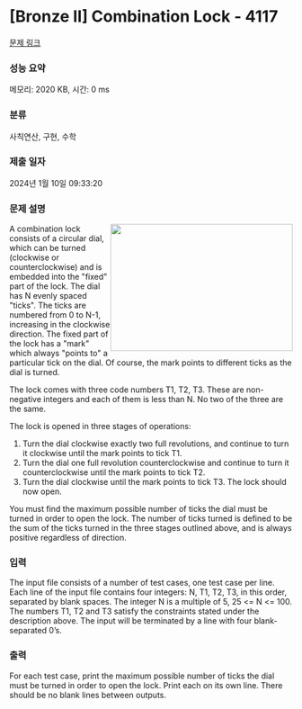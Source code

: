 # [Bronze II] Combination Lock - 4117 

[문제 링크](https://www.acmicpc.net/problem/4117) 

### 성능 요약

메모리: 2020 KB, 시간: 0 ms

### 분류

사칙연산, 구현, 수학

### 제출 일자

2024년 1월 10일 09:33:20

### 문제 설명

<p><img alt="" src="https://onlinejudgeimages.s3-ap-northeast-1.amazonaws.com/problem/4117/1.png" style="float:right; height:226px; width:324px">A combination lock consists of a circular dial, which can be turned (clockwise or counterclockwise) and is embedded into the "fixed" part of the lock. The dial has N evenly spaced "ticks". The ticks are numbered from 0 to N-1, increasing in the clockwise direction. The fixed part of the lock has a "mark" which always "points to" a particular tick on the dial. Of course, the mark points to different ticks as the dial is turned.</p>

<p>The lock comes with three code numbers T1, T2, T3. These are non-negative integers and each of them is less than N. No two of the three are the same.</p>

<p>The lock is opened in three stages of operations:</p>

<ol>
	<li>Turn the dial clockwise exactly two full revolutions, and continue to turn it clockwise until the mark points to tick T1.</li>
	<li>Turn the dial one full revolution counterclockwise and continue to turn it counterclockwise until the mark points to tick T2.</li>
	<li>Turn the dial clockwise until the mark points to tick T3. The lock should now open.</li>
</ol>

<p>You must find the maximum possible number of ticks the dial must be turned in order to open the lock. The number of ticks turned is defined to be the sum of the ticks turned in the three stages outlined above, and is always positive regardless of direction. </p>

### 입력 

 <p>The input file consists of a number of test cases, one test case per line. Each line of the input file contains four integers: N, T1, T2, T3, in this order, separated by blank spaces. The integer N is a multiple of 5, 25 <= N <= 100. The numbers T1, T2 and T3 satisfy the constraints stated under the description above. The input will be terminated by a line with four blank-separated 0’s. </p>

### 출력 

 <p>For each test case, print the maximum possible number of ticks the dial must be turned in order to open the lock. Print each on its own line. There should be no blank lines between outputs. </p>

